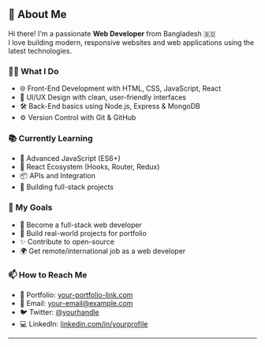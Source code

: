 ## 👋 About Me

Hi there! I'm a passionate **Web Developer** from Bangladesh 🇧🇩  
I love building modern, responsive websites and web applications using the latest technologies.

### 👨‍💻 What I Do

- 🌐 Front-End Development with HTML, CSS, JavaScript, React
- 🎨 UI/UX Design with clean, user-friendly interfaces
- 🛠️ Back-End basics using Node.js, Express & MongoDB
- ⚙️ Version Control with Git & GitHub

### 📚 Currently Learning

- 🧠 Advanced JavaScript (ES6+)
- 🧩 React Ecosystem (Hooks, Router, Redux)
- 📦 APIs and Integration
- 🔧 Building full-stack projects

### 🌱 My Goals

- 🚀 Become a full-stack web developer
- 🧩 Build real-world projects for portfolio
- ✨ Contribute to open-source
- 🌍 Get remote/international job as a web developer

### 📫 How to Reach Me

- 💼 Portfolio: [your-portfolio-link.com](https://.com)
- 📧 Email: your-email@example.com
- 🐦 Twitter: [@yourhandle](https://twitter.com/yourhandle)
- 💻 LinkedIn: [linkedin.com/in/yourprofile](https://linkedin.com/in/yourprofile)

---


